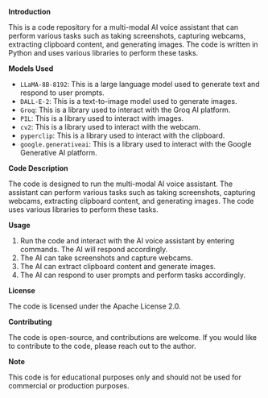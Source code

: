 **Introduction**

This is a code repository for a multi-modal AI voice assistant that can perform various tasks such as taking screenshots, capturing webcams, extracting clipboard content, and generating images. The code is written in Python and uses various libraries to perform these tasks.

**Models Used**

- `LLaMA-8B-8192`: This is a large language model used to generate text and respond to user prompts.
- `DALL-E-2`: This is a text-to-image model used to generate images.
- `Groq`: This is a library used to interact with the Groq AI platform.
- `PIL`: This is a library used to interact with images.
- `cv2`: This is a library used to interact with the webcam.
- `pyperclip`: This is a library used to interact with the clipboard.
- `google.generativeai`: This is a library used to interact with the Google Generative AI platform.

**Code Description**

The code is designed to run the multi-modal AI voice assistant. The assistant can perform various tasks such as taking screenshots, capturing webcams, extracting clipboard content, and generating images. The code uses various libraries to perform these tasks.

**Usage**

1. Run the code and interact with the AI voice assistant by entering commands. The AI will respond accordingly.
2. The AI can take screenshots and capture webcams.
3. The AI can extract clipboard content and generate images.
4. The AI can respond to user prompts and perform tasks accordingly.

**License**

The code is licensed under the Apache License 2.0.

**Contributing**

The code is open-source, and contributions are welcome. If you would like to contribute to the code, please reach out to the author.

**Note**

This code is for educational purposes only and should not be used for commercial or production purposes.
